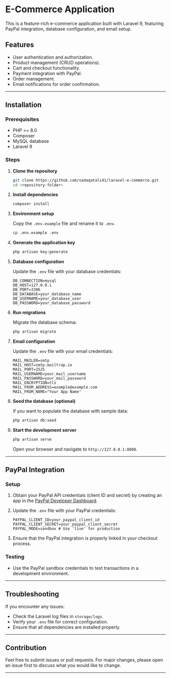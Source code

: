 # E-Commerce Application

This is a feature-rich e-commerce application built with Laravel 9, featuring PayPal integration, database configuration, and email setup.

## Features

- User authentication and authorization.
- Product management (CRUD operations).
- Cart and checkout functionality.
- Payment integration with PayPal.
- Order management.
- Email notifications for order confirmation.

---

## Installation

### Prerequisites

- PHP >= 8.0
- Composer
- MySQL database
- Laravel 9

### Steps

1. **Clone the repository**

   ```bash
   git clone https://github.com/sadaqatali41/laravel-e-commerce.git
   cd <repository-folder>
   ```

2. **Install dependencies**

   ```bash
   composer install
   ```

3. **Environment setup**

   Copy the `.env.example` file and rename it to `.env`.

   ```bash
   cp .env.example .env
   ```

4. **Generate the application key**

   ```bash
   php artisan key:generate
   ```

5. **Database configuration**

   Update the `.env` file with your database credentials:

   ```env
   DB_CONNECTION=mysql
   DB_HOST=127.0.0.1
   DB_PORT=3306
   DB_DATABASE=your_database_name
   DB_USERNAME=your_database_user
   DB_PASSWORD=your_database_password
   ```

6. **Run migrations**

   Migrate the database schema:

   ```bash
   php artisan migrate
   ```

7. **Email configuration**

   Update the `.env` file with your email credentials:

   ```env
   MAIL_MAILER=smtp
   MAIL_HOST=smtp.mailtrap.io
   MAIL_PORT=2525
   MAIL_USERNAME=your_mail_username
   MAIL_PASSWORD=your_mail_password
   MAIL_ENCRYPTION=tls
   MAIL_FROM_ADDRESS=example@example.com
   MAIL_FROM_NAME="Your App Name"
   ```

8. **Seed the database (optional)**

   If you want to populate the database with sample data:

   ```bash
   php artisan db:seed
   ```

9. **Start the development server**

   ```bash
   php artisan serve
   ```

   Open your browser and navigate to `http://127.0.0.1:8000`.

---

## PayPal Integration

### Setup

1. Obtain your PayPal API credentials (client ID and secret) by creating an app in the [PayPal Developer Dashboard](https://developer.paypal.com/).

2. Update the `.env` file with your PayPal credentials:

   ```env
   PAYPAL_CLIENT_ID=your_paypal_client_id
   PAYPAL_CLIENT_SECRET=your_paypal_client_secret
   PAYPAL_MODE=sandbox # Use 'live' for production
   ```

3. Ensure that the PayPal integration is properly linked in your checkout process.

### Testing

- Use the PayPal sandbox credentials to test transactions in a development environment.

---

## Troubleshooting

If you encounter any issues:

- Check the Laravel log files in `storage/logs`.
- Verify your `.env` file for correct configuration.
- Ensure that all dependencies are installed properly.

---

## Contribution

Feel free to submit issues or pull requests. For major changes, please open an issue first to discuss what you would like to change.

---